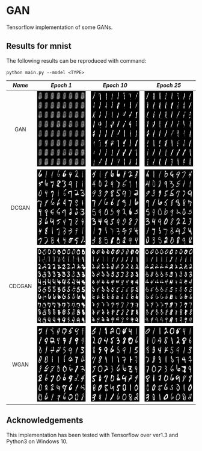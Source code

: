 # GAN
Tensorflow implementation of some GANs.

## Results for mnist
The following results can be reproduced with command:  
```
python main.py --model <TYPE>
```

*Name* | *Epoch 1* | *Epoch 10* | *Epoch 25* |
:---: | :---: | :---: | :---: |
GAN | <img src='results/GAN/00.png' height='200px'> | <img src='results/GAN/09.png' height='200px'> | <img src='results/GAN/24.png' height='200px'> |
DCGAN | <img src='results/DCGAN/00.png' height='200px'> | <img src='results/DCGAN/09.png' height='200px'> | <img src='results/DCGAN/24.png' height='200px'> |
CDCGAN | <img src='results/CDCGAN/00.png' height='200px'> | <img src='results/CDCGAN/09.png' height='200px'> | <img src='results/CDCGAN/24.png' height='200px'> |
WGAN | <img src='results/WGAN/00.png' height='200px'> | <img src='results/WGAN/09.png' height='200px'> | <img src='results/WGAN/24.png' height='200px'> |

## Acknowledgements
This implementation has been tested with Tensorflow over ver1.3 and Python3 on Windows 10.